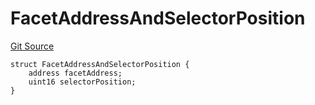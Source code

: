 # FacetAddressAndSelectorPosition
[Git Source](https://github.com/thrackle-io/rules-engine/blob/bcad51a5d60a6bc42c4bd815f4a14c769889cdc7/src/client/token/handler/diamond/HandlerDiamondLib.sol)


```solidity
struct FacetAddressAndSelectorPosition {
    address facetAddress;
    uint16 selectorPosition;
}
```

